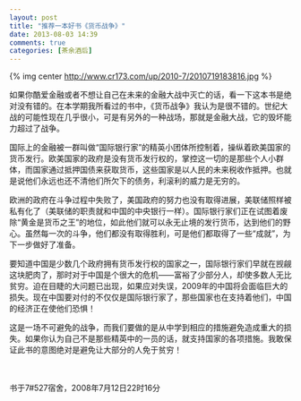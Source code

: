 ```yaml
---
layout: post
title: "推荐一本好书《货币战争》"
date: 2013-08-03 14:39
comments: true
categories: [茶余酒后]
---
```


{% img center http://www.cr173.com/up/2010-7/2010719183816.jpg %}

如果你酷爱金融或者不想让自己在未来的金融大战中灭亡的话，看一下这本书是绝对没有错的。在本学期我所看过的书中，《货币战争》我认为是很不错的。世纪大战的可能性现在几乎很小，可是有另外的一种战场，那就是金融大战，它的毁坏能力超过了战争。

<!--more-->
 
国际上的金融被一群叫做“国际银行家”的精英小团体所控制着，操纵着欧美国家的货币发行。欧美国家的政府是没有货币发行权的，掌控这一切的是那些个人小群体，而国家通过抵押国债来获取货币，这些国家是以人民的未来税收作抵押。也就是说他们永远也还不清他们所欠下的债务，利滚利的威力是无穷的。

欧洲的政府在斗争过程中失败了，美国政府的努力也没有取得进展，美联储照样被私有化了（美联储的职责就和中国的中央银行一样）。国际银行家们正在试图着废除“黄金是货币之王”的地位，如此他们就可以永无止境的发行货币，达到他们的野心。虽然每一次的斗争，他们都没有取得胜利，可是他们都取得了一些“成就”，为下一步做好了准备。

要知道中国是少数几个政府拥有货币发行权的国家之一，国际银行家们早就在觊觎这块肥肉了，那时对于中国是个很大的危机——富裕了少部分人，却使多数人无比贫穷。迫在目睫的大问题已出现，如果应对失误，2009年的中国将会面临巨大的损失。现在中国要对付的不仅仅是国际银行家了，那些国家也在支持着他们，中国的经济正在使他们恐惧！

这是一场不可避免的战争，而我们要做的是从中学到相应的措施避免造成重大的损失。如果你认为自己不是那些精英中的一员的话，就支持国家的各项措施。我敢保证此书的意图绝对是避免让大部分的人免于贫穷！

<br></br>
书于7#527宿舍，2008年7月12日22时16分